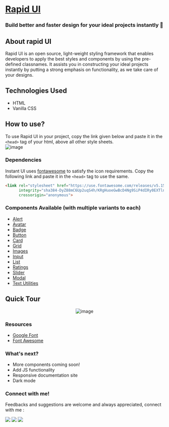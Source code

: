 

# [Rapid UI](https://rapidui.vercel.app/)
  <h3>Build better and faster design for your ideal projects instantly 🚀</h3>
</div>

## About rapid UI

Rapid UI is an open source, light-weight styling framework that enables developers to apply the best styles and components by using the pre-defined classnames. It assists you in constructing your ideal projects instantly by putting a strong emphasis on functionality, as we take care of your designs.

## Technologies Used
  - HTML
  - Vanilla CSS

## How to use?
To use Rapid UI in your project, copy the link given below and paste it in the `<head>` tag of your html, above all other style sheets. <br/>
![image](https://user-images.githubusercontent.com/56559378/155257750-0ebe9736-1ea7-4f80-84f6-7a3d44e5c4f2.png)

### Dependencies
Instant UI uses [fontawesome](https://fontawesome.com/) to satisfy the icon requirements. Copy the following link and paste it in the `<head>` tag to use the same.

```html
<link rel="stylesheet" href="https://use.fontawesome.com/releases/v5.15.4/css/all.css"
      integrity="sha384-DyZ88mC6Up2uqS4h/KRgHuoeGwBcD4Ng9SiP4dIRy0EXTlnuz47vAwmeGwVChigm" 
      crossorigin="anonymous">
```
### Components Available (with multiple variants to each)
- [Alert](https://rapidui.vercel.app/components/Alert/alert.html#)
- [Avatar](https://rapidui.vercel.app/components/Avator/avator.html)
- [Badge](https://rapidui.vercel.app/components/Badge/badge.html)
- [Button](https://rapidui.vercel.app/components/button/button.html)
- [Card](https://rapidui.vercel.app/components/Card/card.html)
- [Grid](https://rapidui.vercel.app/components/Grid/grid.html)
- [Images](https://rapidui.vercel.app/components/Image/image.html)
- [Input](https://rapidui.vercel.app/components/Input/input.html)
- [List](https://rapidui.vercel.app/components/List/list.html)
- [Ratings](https://rapidui.vercel.app/components/Rating/rating.html)
- [Slider](https://rapidui.vercel.app/components/Slider/slider.html)
- [Modal](https://rapidui.vercel.app/components/Modal/modal.html)
- [Text Utilities](https://rapidui.vercel.app/components/Text-Utilities/text.html)

## Quick Tour

<div align="center">
  
![image](https://user-images.githubusercontent.com/56559378/155258173-9db44ba4-2d31-40c4-9de2-0e02ba22840e.png)

  
</div>

### Resources
- [Google Font](https://fonts.google.com/)
- [Font Awesome](https://fontawesome.com/)

### What's next?
- More components coming soon!
- Add JS functionality
- Responsive documentation site
- Dark mode

### Connect with me!
Feedbacks and suggestions are welcome and always appreciated, connect with me :

<a href="https://twitter.com/anjalii1102" target="_blank"><img src="https://img.shields.io/badge/Twitter-1DA1F2?style=for-the-badge&logo=twitter&logoColor=white"/></a>
<a href="https://www.linkedin.com/in/anjali1102/" target="_blank"><img src="https://img.shields.io/badge/LinkedIn-0077B5?style=for-the-badge&logo=linkedin&logoColor=white"/></a>
<a href="https://github.com/anjali1102" target="_blank"><img src="https://img.shields.io/badge/github-%2324292e.svg?&style=for-the-badge&logo=github&logoColor=white"/>
</a>
